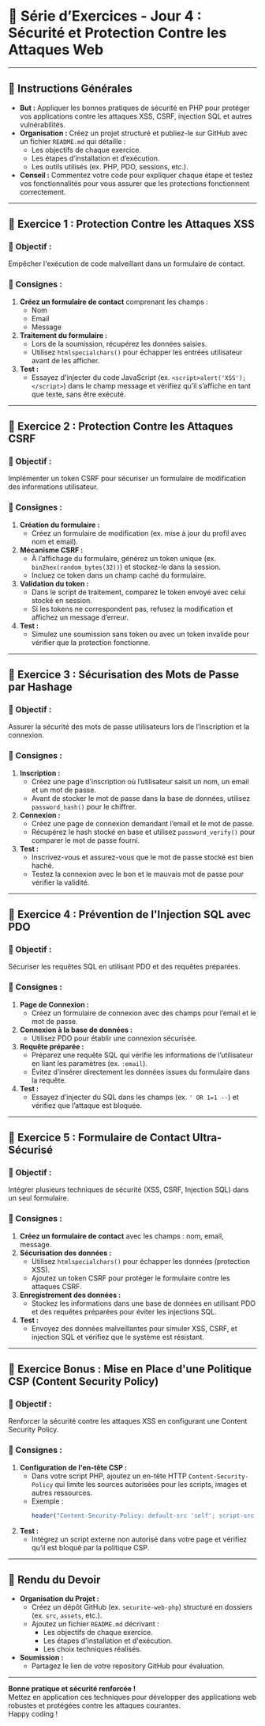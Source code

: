 # **📝 Série d’Exercices - Jour 4 : Sécurité et Protection Contre les Attaques Web**

---

## **📌 Instructions Générales**
- **But :** Appliquer les bonnes pratiques de sécurité en PHP pour protéger vos applications contre les attaques XSS, CSRF, injection SQL et autres vulnérabilités.
- **Organisation :** Créez un projet structuré et publiez-le sur GitHub avec un fichier `README.md` qui détaille :
  - Les objectifs de chaque exercice.
  - Les étapes d’installation et d’exécution.
  - Les outils utilisés (ex. PHP, PDO, sessions, etc.).
- **Conseil :** Commentez votre code pour expliquer chaque étape et testez vos fonctionnalités pour vous assurer que les protections fonctionnent correctement.

---

## **🚀 Exercice 1 : Protection Contre les Attaques XSS**

### **🎯 Objectif :**
Empêcher l'exécution de code malveillant dans un formulaire de contact.

### **📌 Consignes :**
1. **Créez un formulaire de contact** comprenant les champs :
   - Nom
   - Email
   - Message
2. **Traitement du formulaire :**
   - Lors de la soumission, récupérez les données saisies.
   - Utilisez `htmlspecialchars()` pour échapper les entrées utilisateur avant de les afficher.
3. **Test :**
   - Essayez d'injecter du code JavaScript (ex. `<script>alert('XSS');</script>`) dans le champ message et vérifiez qu’il s’affiche en tant que texte, sans être exécuté.

---

## **🚀 Exercice 2 : Protection Contre les Attaques CSRF**

### **🎯 Objectif :**
Implémenter un token CSRF pour sécuriser un formulaire de modification des informations utilisateur.

### **📌 Consignes :**
1. **Création du formulaire :**
   - Créez un formulaire de modification (ex. mise à jour du profil avec nom et email).
2. **Mécanisme CSRF :**
   - À l’affichage du formulaire, générez un token unique (ex. `bin2hex(random_bytes(32))`) et stockez-le dans la session.
   - Incluez ce token dans un champ caché du formulaire.
3. **Validation du token :**
   - Dans le script de traitement, comparez le token envoyé avec celui stocké en session.
   - Si les tokens ne correspondent pas, refusez la modification et affichez un message d’erreur.
4. **Test :**
   - Simulez une soumission sans token ou avec un token invalide pour vérifier que la protection fonctionne.

---

## **🚀 Exercice 3 : Sécurisation des Mots de Passe par Hashage**

### **🎯 Objectif :**
Assurer la sécurité des mots de passe utilisateurs lors de l’inscription et la connexion.

### **📌 Consignes :**
1. **Inscription :**
   - Créez une page d’inscription où l’utilisateur saisit un nom, un email et un mot de passe.
   - Avant de stocker le mot de passe dans la base de données, utilisez `password_hash()` pour le chiffrer.
2. **Connexion :**
   - Créez une page de connexion demandant l’email et le mot de passe.
   - Récupérez le hash stocké en base et utilisez `password_verify()` pour comparer le mot de passe fourni.
3. **Test :**
   - Inscrivez-vous et assurez-vous que le mot de passe stocké est bien haché.
   - Testez la connexion avec le bon et le mauvais mot de passe pour vérifier la validité.

---

## **🚀 Exercice 4 : Prévention de l'Injection SQL avec PDO**

### **🎯 Objectif :**
Sécuriser les requêtes SQL en utilisant PDO et des requêtes préparées.

### **📌 Consignes :**
1. **Page de Connexion :**
   - Créez un formulaire de connexion avec des champs pour l’email et le mot de passe.
2. **Connexion à la base de données :**
   - Utilisez PDO pour établir une connexion sécurisée.
3. **Requête préparée :**
   - Préparez une requête SQL qui vérifie les informations de l’utilisateur en liant les paramètres (ex. `:email`).
   - Évitez d’insérer directement les données issues du formulaire dans la requête.
4. **Test :**
   - Essayez d’injecter du SQL dans les champs (ex. `' OR 1=1 --`) et vérifiez que l’attaque est bloquée.

---

## **🚀 Exercice 5 : Formulaire de Contact Ultra-Sécurisé**

### **🎯 Objectif :**
Intégrer plusieurs techniques de sécurité (XSS, CSRF, Injection SQL) dans un seul formulaire.

### **📌 Consignes :**
1. **Créez un formulaire de contact** avec les champs : nom, email, message.
2. **Sécurisation des données :**
   - Utilisez `htmlspecialchars()` pour échapper les données (protection XSS).
   - Ajoutez un token CSRF pour protéger le formulaire contre les attaques CSRF.
3. **Enregistrement des données :**
   - Stockez les informations dans une base de données en utilisant PDO et des requêtes préparées pour éviter les injections SQL.
4. **Test :**
   - Envoyez des données malveillantes pour simuler XSS, CSRF, et injection SQL et vérifiez que le système est résistant.

---

## **🚀 Exercice Bonus : Mise en Place d'une Politique CSP (Content Security Policy)**

### **🎯 Objectif :**
Renforcer la sécurité contre les attaques XSS en configurant une Content Security Policy.

### **📌 Consignes :**
1. **Configuration de l'en-tête CSP :**
   - Dans votre script PHP, ajoutez un en-tête HTTP `Content-Security-Policy` qui limite les sources autorisées pour les scripts, images et autres ressources.
   - Exemple :
     ```php
     header("Content-Security-Policy: default-src 'self'; script-src 'self' https://trusted.cdn.com; style-src 'self' 'unsafe-inline'");
     ```
2. **Test :**
   - Intégrez un script externe non autorisé dans votre page et vérifiez qu’il est bloqué par la politique CSP.

---

## **📌 Rendu du Devoir**

- **Organisation du Projet :**
  - Créez un dépôt GitHub (ex. `securite-web-php`) structuré en dossiers (ex. `src`, `assets`, etc.).
  - Ajoutez un fichier `README.md` décrivant :
    - Les objectifs de chaque exercice.
    - Les étapes d'installation et d'exécution.
    - Les choix techniques réalisés.
- **Soumission :**
  - Partagez le lien de votre repository GitHub pour évaluation.

---

**Bonne pratique et sécurité renforcée !**  
Mettez en application ces techniques pour développer des applications web robustes et protégées contre les attaques courantes.  
Happy coding !